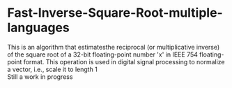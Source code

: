 # Fast-Inverse-Square-Root-multiple-languages
This is an algorithm that estimatesthe reciprocal (or multiplicative inverse) of the square root of a 32-bit floating-point number 'x' in IEEE 754 floating-point format. This operation is used in digital signal processing to normalize a vector, i.e., scale it to length 1 <br/>
Still a work in progress
